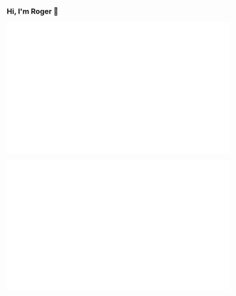 ### Hi, I'm Roger 👋


![](https://github.com/RodgerLeblanc/github-stats/blob/master/generated/overview.svg)

![](https://github.com/RodgerLeblanc/github-stats/blob/master/generated/languages.svg)

<!--
**RodgerLeblanc/RodgerLeblanc** is a ✨ _special_ ✨ repository because its `README.md` (this file) appears on your GitHub profile.

Here are some ideas to get you started:

- 🔭 I’m currently working on ...
- 🌱 I’m currently learning ...
- 👯 I’m looking to collaborate on ...
- 🤔 I’m looking for help with ...
- 💬 Ask me about ...
- 📫 How to reach me: ...
- 😄 Pronouns: ...
- ⚡ Fun fact: ...
-->
